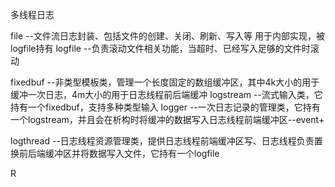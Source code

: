 多线程日志

file               --文件流日志封装、包括文件的创建、关闭、刷新、写入等 用于内部实现，被logfile持有
logfile            --负责滚动文件相关功能，当超时、已经写入足够的文件时滚动

fixedbuf           --非类型模板类，管理一个长度固定的数组缓冲区，其中4k大小的用于缓冲一次日志，4m大小的用于日志线程前后端缓冲
logstream          --流式输入类，它持有一个fixedbuf，支持多种类型输入
logger             --一次日志记录的管理类，它持有一个logstream，并且会在析构时将缓冲的数据写入日志线程前端缓冲区--event+

logthread          --日志线程资源管理类，提供日志线程前端缓冲区写、日志线程负责置换前后端缓冲区并将数据写入文件，它持有一个logfile

R